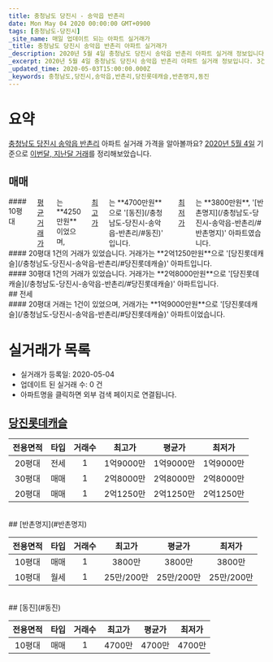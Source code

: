 ```yaml
---
title: 충청남도 당진시 - 송악읍 반촌리
date: Mon May 04 2020 00:00:00 GMT+0900
tags: [충청남도-당진시]
_site_name: 매일 업데이트 되는 아파트 실거래가
_title: 충청남도 당진시 송악읍 반촌리 아파트 실거래가
_description: 2020년 5월 4일 충청남도 당진시 송악읍 반촌리 아파트 실거래 정보입니다. 3건 아파트 정보가 있습니다.
_excerpt: 2020년 5월 4일 충청남도 당진시 송악읍 반촌리 아파트 실거래 정보입니다. 3건 아파트 정보가 있습니다.
_updated_time: 2020-05-03T15:00:00.000Z
_keywords: 충청남도,당진시,송악읍,반촌리,당진롯데캐슬,반촌명지,동진
---
```





# 요약
<ins>충청남도 당진시 송악읍 반촌리</ins> 아파트 실거래 가격을 알아볼까요? <ins>2020년 5월 4일</ins> 기준으로 <ins>이번달, 지난달 거래</ins>를 정리해보았습니다.

## 매매
<div class="container">
<div class="six columns" markdown="1">
#### 10평대
<ins>평균 거래가</ins>는 **4250만원**이었으며, <ins>최고가</ins>는 **4700만원**으로 '[동진](/충청남도-당진시-송악읍-반촌리/#동진)' 입니다. <ins>최저가</ins>는 **3800만원**, '[반촌명지](/충청남도-당진시-송악읍-반촌리/#반촌명지)' 아파트였습니다.
</div>
<div class="six columns" markdown="1">
#### 20평대
1건의 거래가 있었습니다. 거래가는 **2억1250만원**으로 '[당진롯데캐슬](/충청남도-당진시-송악읍-반촌리/#당진롯데캐슬)' 아파트입니다.
</div>
</div>
<div class="container">
<div class="twelve columns" markdown="1">
#### 30평대
1건의 거래가 있었습니다. 거래가는 **2억8000만원**으로 '[당진롯데캐슬](/충청남도-당진시-송악읍-반촌리/#당진롯데캐슬)' 아파트입니다.
</div>
</div>
## 전세
<div class="container">
<div class="twelve columns" markdown="1">
#### 20평대
거래는 1건이 있었으며, 거래가는 **1억9000만원**으로 '[당진롯데캐슬](/충청남도-당진시-송악읍-반촌리/#당진롯데캐슬)' 아파트이었습니다.
</div>
</div>



# 실거래가 목록
- 실거래가 등록일: 2020-05-04
- 업데이트 된 실거래 수: 0 건
- 아파트명을 클릭하면 외부 검색 페이지로 연결됩니다.

## [당진롯데캐슬](#당진롯데캐슬)

|전용면적|타입|거래수|최고가|평균가|최저가|
|:---:|:---:|:---:|:---:|:---:|:---:|
|20평대|<span class="deal-type-2">전세</span>|1|1억9000만|1억9000만|1억9000만|
|30평대|<span class="deal-type-1">매매</span>|1|2억8000만|2억8000만|2억8000만|
|20평대|<span class="deal-type-1">매매</span>|1|2억1250만|2억1250만|2억1250만|

<br/>
## [반촌명지](#반촌명지)

|전용면적|타입|거래수|최고가|평균가|최저가|
|:---:|:---:|:---:|:---:|:---:|:---:|
|10평대|<span class="deal-type-1">매매</span>|1|3800만|3800만|3800만|
|10평대|<span class="deal-type-3">월세</span>|1|25만/200만|25만/200만|25만/200만|

<br/>
## [동진](#동진)

|전용면적|타입|거래수|최고가|평균가|최저가|
|:---:|:---:|:---:|:---:|:---:|:---:|
|10평대|<span class="deal-type-1">매매</span>|1|4700만|4700만|4700만|

<br/>



